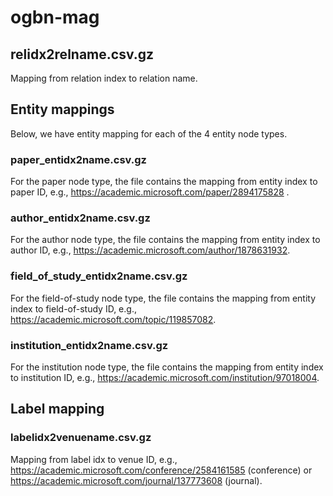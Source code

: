 # ogbn-mag

## relidx2relname.csv.gz

Mapping from relation index to relation name.


## Entity mappings

Below, we have entity mapping for each of the 4 entity node types.

### paper_entidx2name.csv.gz 

For the paper node type, the file contains the mapping from entity index to paper ID, e.g., https://academic.microsoft.com/paper/2894175828 .

### author_entidx2name.csv.gz

For the author node type, the file contains the mapping from entity index to author ID, e.g., https://academic.microsoft.com/author/1878631932.

### field_of_study_entidx2name.csv.gz

For the field-of-study node type, the file contains the mapping from entity index to field-of-study ID, e.g., https://academic.microsoft.com/topic/119857082.

### institution_entidx2name.csv.gz

For the institution node type, the file contains the mapping from entity index to institution ID, e.g., https://academic.microsoft.com/institution/97018004.


## Label mapping

### labelidx2venuename.csv.gz

Mapping from label idx to venue ID, e.g., https://academic.microsoft.com/conference/2584161585 (conference) or https://academic.microsoft.com/journal/137773608 (journal).
